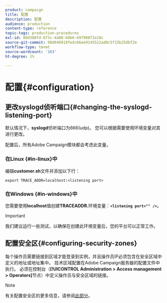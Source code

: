 ```yaml
---
product: campaign
title: 配置
description: 配置
audience: production
content-type: reference
topic-tags: production-procedures
exl-id: 80d388fd-873c-4a08-b8b6-697988f2a18c
source-git-commit: 98d646919fedc66ee9145522ad0c5f15b25dbf2e
workflow-type: tm+mt
source-wordcount: '163'
ht-degree: 1%

---
```


# 配置{#configuration}

## 更改syslogd侦听端口{#changing-the-syslogd-listening-port}

默认情况下，**syslogd**&#x200B;侦听端口为666(udp)。 您可以根据需要使用环境变量对其进行更改。

配置后，所有Adobe Campaign模块都会考虑此变量。

### 在Linux {#in-linux}中

编辑&#x200B;**customer.sh**&#x200B;文件并添加以下行：

```
export TRACE_ADDR=localhost:<listening port>
```

### 在Windows {#in-windows}中

您需要使用&#x200B;**localhost**&#x200B;值创建&#x200B;**TRACEADDR.**&#x200B;环境变量：**`<listening port="" />`**。

>[!IMPORTANT]
>
>我们建议运行一些测试，以确保在创建此环境变量后，您的平台可以正常工作。

## 配置安全区{#configuring-security-zones}

每个操作员需要链接到区域才能登录到实例，并且操作员IP必须包含在安全区域中定义的地址或地址集中。 技术区域配置在Adobe Campaign服务器的配置文件中执行。 必须在控制台（**[!UICONTROL Administration > Access management > Operators]**&#x200B;节点）中定义操作员与安全区域的链接。

>[!NOTE]
>
>有关配置安全区的更多信息，请参阅[此部分](../../installation/using/security-zones.md)。
